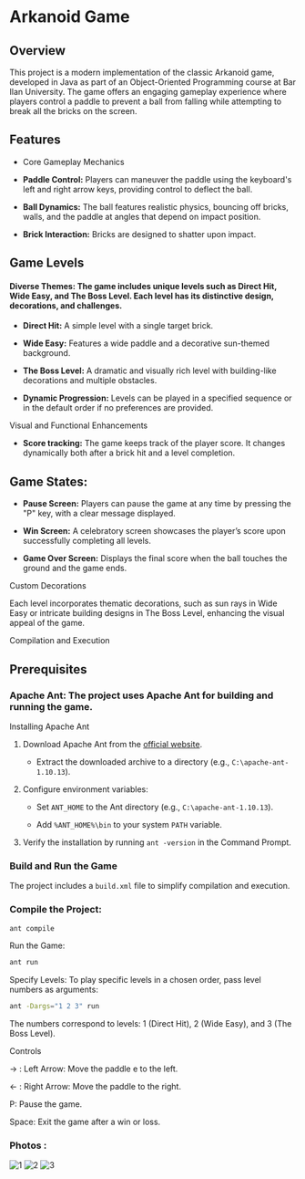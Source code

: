 # Arkanoid Game

## Overview

This project is a modern implementation of the classic Arkanoid game, developed in Java as part of an Object-Oriented Programming course at Bar Ilan University. The game offers an engaging gameplay experience where players control a paddle to prevent a ball from falling while attempting to break all the bricks on the screen.

## Features

- Core Gameplay Mechanics

- **Paddle Control:** Players can maneuver the paddle using the keyboard's left and right arrow keys, providing control to deflect the ball.

- **Ball Dynamics:** The ball features realistic physics, bouncing off bricks, walls, and the paddle at angles that depend on impact position.

- **Brick Interaction:** Bricks are designed to shatter upon impact.

## Game Levels

#### Diverse Themes: The game includes unique levels such as Direct Hit, Wide Easy, and The Boss Level. Each level has its distinctive design, decorations, and challenges.

- **Direct Hit:** A simple level with a single target brick.

- **Wide Easy:** Features a wide paddle and a decorative sun-themed background.

- **The Boss Level:** A dramatic and visually rich level with building-like decorations and multiple obstacles.

- **Dynamic Progression:** Levels can be played in a specified sequence or in the default order if no preferences are provided.

Visual and Functional Enhancements

- **Score tracking:** The game keeps track of the player score. It changes dynamically both after a brick hit and a level completion.

## Game States:

- **Pause Screen:** Players can pause the game at any time by pressing the "P" key, with a clear message displayed.

- **Win Screen:** A celebratory screen showcases the player’s score upon successfully completing all levels.

- **Game Over Screen:** Displays the final score when the ball touches the ground and the game ends.

Custom Decorations

Each level incorporates thematic decorations, such as sun rays in Wide Easy or intricate building designs in The Boss Level, enhancing the visual appeal of the game.

Compilation and Execution

## Prerequisites

### Apache Ant: The project uses Apache Ant for building and running the game.

Installing Apache Ant

1. Download Apache Ant from the [official website](https://ant.apache.org/bindownload.cgi).

     * Extract the downloaded archive to a directory (e.g., `C:\apache-ant-1.10.13`).

2. Configure environment variables:

    * Set `ANT_HOME` to the Ant directory (e.g., `C:\apache-ant-1.10.13`).

    * Add `%ANT_HOME%\bin` to your system `PATH` variable.

3. Verify the installation by running `ant -version` in the Command Prompt.

### Build and Run the Game

The project includes a `build.xml` file to simplify compilation and execution.

### Compile the Project:
```bash
ant compile
```
Run the Game:
```bash
ant run
```
Specify Levels:
To play specific levels in a chosen order, pass level numbers as arguments:
```bash
ant -Dargs="1 2 3" run
```
The numbers correspond to levels: 1 (Direct Hit), 2 (Wide Easy), and 3 (The Boss Level).

Controls

-> : Left Arrow: Move the paddle
e to the left.

<- : Right Arrow: Move the paddle to the right.

P: Pause the game.

Space: Exit the game after a win or loss.

### Photos :
![1](https://github.com/user-attachments/assets/c1895001-af0b-4b08-ae85-3a79b2bfc10e)
![2](https://github.com/user-attachments/assets/f4d86bb0-a63c-4849-80c2-0ae0624ee13f)
![3](https://github.com/user-attachments/assets/9ae2398e-665b-41f3-9e39-2ca1afe079b5)
